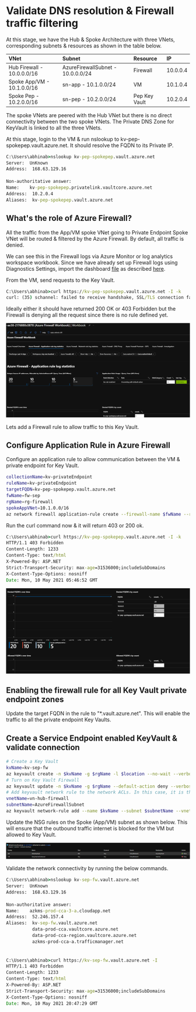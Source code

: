 # Validate DNS resolution & Firewall traffic filtering
At this stage, we have the Hub & Spoke Architecture with three VNets, corresponding subnets & resources as shown in the table below.

|  VNet |   Subnet  |   Resource    |   IP  |
|   :-  |   :-  |   :-  |   :-  |
|Hub Firewall - 10.0.0.0/16   |AzureFirewallSubnet - 10.0.0.0/24    |Firewall    |10.0.0.4  |
|Spoke App/VM - 10.1.0.0/16 |sn-app - 10.1.0.0/24   |VM |10.1.0.4   |
|Spoke Pep - 10.2.0.0/16    |sn-pep - 10.2.0.0/24   |Pep Key Vault  |10.2.0.4   |

The spoke VNets are peered with the Hub VNet but there is no direct connectivity between the two spoke VNets. The Private DNS Zone for KeyVault is linked to all the three VNets.

At this stage, login to the VM & run nslookup to kv-pep-spokepep.vault.azure.net. It should resolve the FQDN to its Private IP.
```cmd
C:\Users\abhinab>nslookup kv-pep-spokepep.vault.azure.net
Server:  UnKnown
Address:  168.63.129.16

Non-authoritative answer:
Name:    kv-pep-spokepep.privatelink.vaultcore.azure.net
Address:  10.2.0.4
Aliases:  kv-pep-spokepep.vault.azure.net
```

## What's the role of Azure Firewall?
All the traffic from the App/VM spoke VNet going to Private Endpoint Spoke VNet will be routed & filtered by the Azure Firewall. By default, all traffic is denied. 

We can see this in the Firewall logs via Azure Monitor or log analytics workspace workbook. Since we have already set up Firewall logs using Diagnostics Settings, import the dashboard [file](https://raw.githubusercontent.com/Azure/azure-docs-json-samples/master/azure-firewall/AzureFirewall.omsview) as described [here](https://docs.microsoft.com/en-us/azure/firewall/firewall-diagnostics#view-and-analyze-the-network-and-application-rule-logs).

From the VM, send requests to the Key Vault.
```cmd
C:\Users\abhinab>curl https://kv-pep-spokepep.vault.azure.net -I -k
curl: (35) schannel: failed to receive handshake, SSL/TLS connection failed
```
Ideally either it should have returned 200 OK or 403 Forbidden but the Firewall is denying all the request since there is no rule defined yet.

![Alt text](images/firewall-denied.png)

Lets add a Firewall rule to allow traffic to this Key Vault.

## Configure Application Rule in Azure Firewall
Configure an application rule to allow communication between the VM & private endpoint for Key Vault.
```bash
collectionName=kv-privateEndpoint
ruleName=kv-privateEndpoint
targetFQDN=kv-pep-spokepep.vault.azure.net
fwName=fw-sep
rgName=rg-firewall
spokeAppVNet=10.1.0.0/16
az network firewall application-rule create --firewall-name $fwName --resource-group $rgName --collection-name $collectionName -n $ruleName --source-addresses $spokeAppVNet --protocols 'https=443' --target-fqdns $targetFQDN --action allow --priority 100
```
Run the curl command now & it will return 403 or 200 ok.
```cmd
C:\Users\abhinab>curl https://kv-pep-spokepep.vault.azure.net -I -k
HTTP/1.1 403 Forbidden
Content-Length: 1233
Content-Type: text/html
X-Powered-By: ASP.NET
Strict-Transport-Security: max-age=31536000;includeSubDomains
X-Content-Type-Options: nosniff
Date: Mon, 10 May 2021 05:46:52 GMT
```

![Alt text](images/firewall-allowed.png)

## Enabling the firewall rule for all Key Vault private endpoint zones
Update the target FQDN in the rule to "*.vault.azure.net". This will enable the traffic to all the private endpoint Key Vaults.

## Create a Service Endpoint enabled KeyVault & validate connection
```bash
# Create a Key Vault
kvName=kv-sep-fw
az keyvault create -n $kvName -g $rgName -l $location --no-wait --verbose
# Turn on Key Vault Firewall
az keyvault update -n $kvName -g $rgName --default-action deny --verbose
# Add keyvault network rule to the network ACLs. In this case, it is the Azure Firewall VNet & AzureFirewallSubnet
vnetName=vn-hub-firewall
subnetName=AzureFirewallSubnet
az keyvault network-rule add --name $kvName --subnet $subnetName --vnet-name $vnetName -g $rgName
```
Update the NSG rules on the Spoke (App/VM) subnet as shown below. This will ensure that the outbound traffic internet is blocked for the VM but allowed to Key Vault.

![Alt text](images/nsg.png)

Validate the network connectivity by running the below commands.
```cmd
C:\Users\abhinab>nslookup kv-sep-fw.vault.azure.net
Server:  UnKnown
Address:  168.63.129.16

Non-authoritative answer:
Name:    azkms-prod-cca-3-a.cloudapp.net
Address:  52.246.157.4
Aliases:  kv-sep-fw.vault.azure.net
          data-prod-cca.vaultcore.azure.net
          data-prod-cca-region.vaultcore.azure.net
          azkms-prod-cca-a.trafficmanager.net


C:\Users\abhinab>curl https://kv-sep-fw.vault.azure.net -I
HTTP/1.1 403 Forbidden
Content-Length: 1233
Content-Type: text/html
X-Powered-By: ASP.NET
Strict-Transport-Security: max-age=31536000;includeSubDomains
X-Content-Type-Options: nosniff
Date: Mon, 10 May 2021 20:47:29 GMT
```